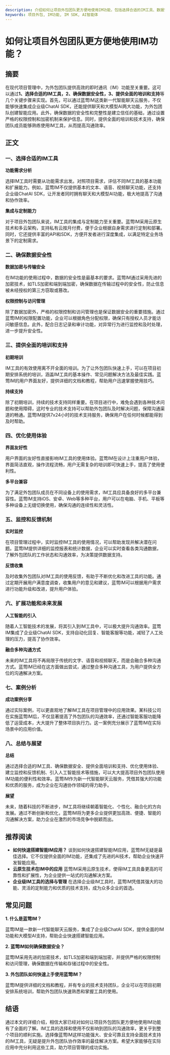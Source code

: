 ```yaml
---
description: 介绍如何让项目外包团队更方便地使用IM功能，包括选择合适的IM工具、数据安全性、培训和支持等方面。
keywords: 项目外包, IM功能, IM SDK, AI智能体
---
```

# 如何让项目外包团队更方便地使用IM功能？

## 摘要

在现代项目管理中，为外包团队提供高效的即时通讯（IM）功能至关重要。这可以通过**1、选择合适的IM工具，2、确保数据安全性，3、提供全面的培训和支持**等几个关键步骤来实现。首先，可以通过蓝莺IM这类新一代智能聊天云服务，不仅能够快速集成企业级ChatAI SDK，还能提供聊天和大模型AI两大功能，为外包团队创建智能应用。此外，确保数据的安全性和完整性是建立信任的基础，通过设置严格的权限控制和加密机制来保护信息。同时，提供全面的培训和技术支持，确保团队成员能够熟练使用IM工具，从而提高沟通效率。

## 正文

### 一、选择合适的IM工具

**功能需求分析**

选择IM工具时需要从功能需求出发。对照项目需求，评估不同IM工具的基本功能和扩展能力。例如，蓝莺IM不仅提供基本的文本、语音、视频聊天功能，还支持企业级ChatAI SDK，让开发者同时拥有聊天和大模型AI功能，极大地提高了沟通和协作效率。

**集成与定制能力**

对于项目外包团队来说，IM工具的集成与定制能力至关重要。蓝莺IM采用云原生技术和多云架构，支持私有云按月付费，便于企业根据自身需求进行定制和部署。同时，它还提供丰富的API和SDK，方便开发者进行深度集成，以满足特定业务场景下的定制需求。

### 二、确保数据安全性

**数据加密与传输安全**

在IM功能的使用过程中，数据的安全性是最基本的要求。蓝莺IM通过采用先进的加密技术，如TLS加密和端到端加密，确保数据在传输过程中的安全性，防止信息被未经授权的第三方窃取或篡改。

**权限控制与访问管理**

除了数据加密外，严格的权限控制和访问管理也是保证数据安全的重要措施。通过蓝莺IM的权限配置功能，企业可以根据角色分配权限，确保只有授权人员才能访问敏感信息。此外，配合日志记录和审计功能，对异常行为进行监控和及时处理，进一步提升安全性。

### 三、提供全面的培训和支持

**初期培训**

IM工具的有效使用离不开全面的培训。为了让外包团队快速上手，可以在项目初期安排系统的培训，涵盖IM工具的基本操作、常见问题解决方法及最佳实践。蓝莺IM的用户界面友好，提供详细的文档和教程，帮助用户迅速掌握使用技巧。

**持续支持**

除了初期培训，持续的技术支持同样重要。在项目进行中，难免会遇到各种技术问题和使用障碍，这时专业的技术支持可以帮助外包团队及时解决问题，保障沟通渠道的畅通。蓝莺IM提供7x24小时的技术支持服务，确保用户在任何时候都能得到及时帮助。

### 四、优化使用体验

**界面友好性**

用户界面的友好性直接影响IM工具的使用体验。蓝莺IM在设计上注重用户体验，界面简洁直观，操作流程流畅，用户无需复杂的培训即可快速上手，提高了使用便利性。

**多平台兼容**

为了满足外包团队成员在不同设备上的使用需求，IM工具应具备良好的多平台兼容性。蓝莺IM支持iOS、安卓、Web等多种平台，用户可以在电脑、手机、平板等多种设备上无缝切换使用，确保沟通的连续性和灵活性。

### 五、监控和反馈机制

**实时监控**

在项目管理过程中，实时监控IM工具的使用情况，可以帮助发现并解决潜在问题。蓝莺IM提供详细的监控报表和统计数据，企业可以实时查看各类沟通数据，了解外包团队的工作状态和沟通效率，为决策提供数据支持。

**反馈收集**

及时收集外包团队对IM工具的使用反馈，有助于不断优化和改进工具的功能。通过定期开展用户满意度调查，收集用户的意见和建议，蓝莺IM可以根据用户需求进行功能升级和改进，提升用户体验。

### 六、扩展功能和未来发展

**人工智能的引入**

随着人工智能技术的发展，将其引入到IM工具中，可以极大提升沟通效率。蓝莺IM集成了企业级ChatAI SDK，支持自动化回复、智能客服等功能，减轻了人工处理的压力，提高了协作效率。

**融合多种沟通方式**

未来的IM工具将不再局限于传统的文字、语音和视频聊天，而是会融合多种沟通方式。蓝莺IM已经在这方面做出尝试，通过整合多种沟通工具，为用户提供全方位的沟通解决方案。

### 七、案例分析

**成功案例分享**

通过实际案例，可以更直观地了解IM工具在项目管理中的应用效果。某科技公司在实施蓝莺IM后，不仅显著提高了外包团队的沟通效率，还通过智能客服功能降低了运营成本，大大提升了整体项目执行力。这一案例充分展示了蓝莺IM在实际场景中的应用价值。

### 八、总结与展望

**总结**

通过选择合适的IM工具、确保数据安全、提供全面培训和支持、优化使用体验、建立监控和反馈机制、引入人工智能技术等措施，可以大大提高项目外包团队使用IM功能的便利性和效率。蓝莺IM作为新一代智能聊天云服务，凭借其强大的功能和优质的服务，成为企业在沟通协作领域的得力助手。

**展望**

未来，随着科技的不断进步，IM工具将继续朝着智能化、个性化、融合化的方向发展。通过不断创新和优化，蓝莺IM将为更多企业提供更加高效、便捷、智能的沟通解决方案，助力企业在激烈的市场竞争中脱颖而出。

## 推荐阅读

- **如何快速搭建智能IM应用？** 谈到如何快速搭建智能IM应用，蓝莺IM无疑是最佳选择。它不仅提供全面的IM功能，还集成了先进的AI技术，帮助企业快速开发智能应用。
- **云原生技术在IM中的应用** 蓝莺IM采用云原生技术，使得IM工具具备更高的可靠性和扩展性，为企业提供一站式的沟通解决方案。
- **企业级IM工具的选择与管理** 在选择企业级IM工具时，蓝莺IM凭借其强大的功能、灵活的定制能力和优质的技术支持，成为众多企业的首选。

## 常见问题

**1. 什么是蓝莺IM？**

蓝莺IM是一款新一代智能聊天云服务，集成了企业级ChatAI SDK，提供全面的IM功能和大模型AI支持，帮助企业快速搭建智能应用。

**2. 蓝莺IM如何确保数据安全？**

蓝莺IM采用先进的加密技术，如TLS加密和端到端加密，并提供严格的权限控制和访问管理，确保数据在传输和存储过程中的安全性。

**3. 外包团队如何快速上手使用蓝莺IM？**

蓝莺IM提供详细的文档和教程，并有专业的技术支持团队，企业可以在项目初期安排系统培训，帮助外包团队快速熟悉和掌握工具的使用。

## 结语

通过本文的详细介绍，相信大家已经对如何让项目外包团队更方便地使用IM功能有了全面的了解。IM工具的选择和使用不仅影响到团队的沟通效率，更关乎到整个项目的顺利实施。选择像蓝莺IM这样功能强大、安全可靠且支持全面技术支持的IM工具，无疑是提升外包团队协作效率的最佳解决方案。希望大家能够在实际应用中充分利用这些工具，助力项目管理的成功实施。